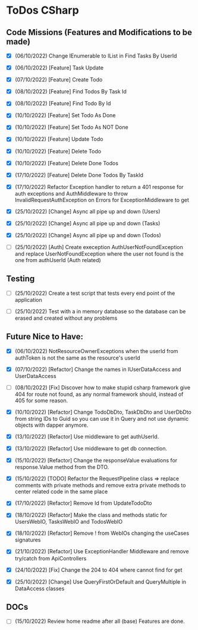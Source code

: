 # ToDos CSharp

## Code Missions (Features and Modifications to be made)

- [x] (06/10/2022) Change IEnumerable to IList in Find Tasks By UserId
- [x] (06/10/2022) [Feature] Task Update
- [x] (07/10/2022) [Feature] Create Todo
- [x] (08/10/2022) [Feature] Find Todos By Task Id
- [x] (08/10/2022) [Feature] Find Todo By Id
- [x] (10/10/2022) [Feature] Set Todo As Done
- [x] (10/10/2022) [Feature] Set Todo As NOT Done
- [x] (10/10/2022) [Feature] Update Todo
- [x] (10/10/2022) [Feature] Delete Todo
- [x] (10/10/2022) [Feature] Delete Done Todos
- [x] (17/10/2022) [Feature] Delete Done Todos By TaskId
- [x] (17/10/2022) Refactor Exception handler to return a 401 response for auth exceptions and
AuthMiddleware to throw InvalidRequestAuthException on Errors for ExceptionMiddleware to get
- [x] (25/10/2022) [Change] Async all pipe up and down (Users)
- [x] (25/10/2022) [Change] Async all pipe up and down (Tasks)
- [x] (25/10/2022) [Change] Async all pipe up and down (Todos)
- [ ] (25/10/2022) [Auth] Create exeception AuthUserNotFoundException and replace UserNotFoundException
where the user not found is the one from authUserId (Auth related)


## Testing

- [ ] (25/10/2022) Create a test script that tests every end point of the application
- [ ] (25/10/2022) Test with a in memory database so the database can be erased and created without
any problems


## Future Nice to Have:

- [x] (06/10/2022) NotResourceOwnerExceptions when the userId from authToken is not the same as the
resource's userId
- [x] (07/10/2022) [Refactor] Change the names in IUserDataAccess and UserDataAccess
- [ ] (08/10/2022) [Fix] Discover how to make stupid csharp framework give 404 for route not found,
as any normal framework should, instead of 405 for some reason.
- [x] (10/10/2022) [Refactor] Change TodoDbDto, TaskDbDto and UserDbDto from string IDs to Guid so you
can use it in Query and not use dynamic objects with dapper anymore.
- [x] (13/10/2022) [Refactor] Use middleware to get authUserId.
- [x] (13/10/2022) [Refactor] Use middleware to get db connection.
- [x] (15/10/2022) [Refactor] Change the responseValue evaluations for response.Value method from the
DTO.
- [x] (15/10/2022) [TODO] Refactor the RequestPipeline class => replace comments with private methods
and remove extra private methods to center related code in the same place
- [x] (17/10/2022) [Refactor] Remove Id from UpdateTodoDto
- [x] (18/10/2022) [Refactor] Make the class and methods static for UsersWebIO, TasksWebIO and
TodosWebIO
- [x] (18/10/2022) [Refactor] Remove ! from WebIOs changing the useCases signatures
- [x] (21/10/2022) [Refactor] Use ExceptionHandler Middleware and remove try/catch from ApiControllers
- [x] (24/10/2022) [Fix] Change the 204 to 404 where cannot find for get
- [x] (25/10/2022) [Change] Use QueryFirstOrDefault and QueryMultiple in DataAccess classes


## DOCs

- [ ] (15/10/2022) Review home readme after all (base) Features are done.
